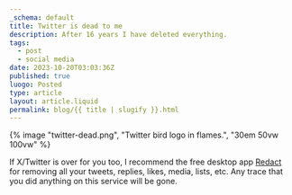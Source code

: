 ```yaml
---
_schema: default
title: Twitter is dead to me
description: After 16 years I have deleted everything.
tags:
  - post
  - social media
date: 2023-10-20T03:03:36Z
published: true
luogo: Posted
type: article
layout: article.liquid
permalink: blog/{{ title | slugify }}.html
---
```

{% image "twitter-dead.png", "Twitter bird logo in flames.", "30em 50vw 100vw" %}

If X/Twitter is over for you too, I recommend the free desktop app <a target="_blank" rel="noopener" href="https://redact.dev/">Redact</a> for removing all your tweets, replies, likes, media, lists, etc. Any trace that you did anything on this service will be gone.